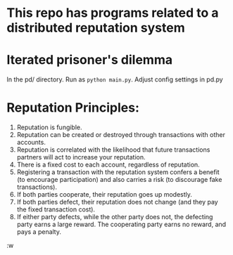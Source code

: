 # This repo has programs related to a distributed reputation system

# Iterated prisoner's dilemma
  In the pd/ directory. Run as `python main.py`. Adjust config settings in pd.py


# Reputation Principles:
1. Reputation is fungible.
2. Reputation can be created or destroyed through transactions with other accounts.
3. Reputation is correlated with the likelihood that future transactions partners will act to increase your reputation.
4. There is a fixed cost to each account, regardless of reputation.
5. Registering a transaction with the reputation system confers a benefit (to encourage participation) and also carries a risk (to discourage fake transactions).
6. If both parties cooperate, their reputation goes up modestly.
7. If both parties defect, their reputation does not change (and they pay the fixed transaction cost).
8. If either party defects, while the other party does not, the defecting party earns a large reward. The cooperating party earns no reward, and pays a penalty.

:w

